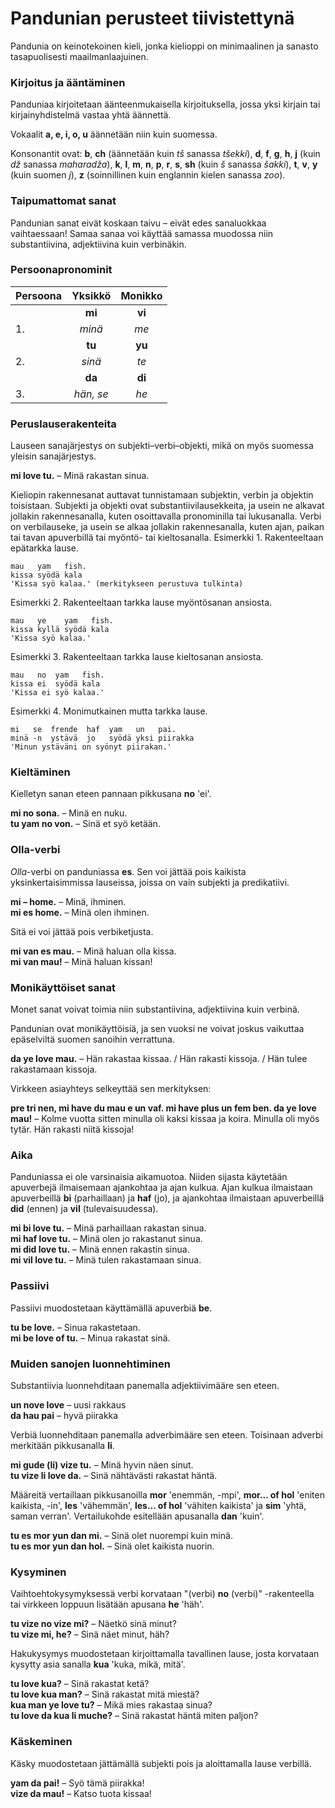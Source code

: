 # Pandunian perusteet tiivistettynä

Pandunia on keinotekoinen kieli, jonka kielioppi on minimaalinen ja sanasto tasapuolisesti maailmanlaajuinen.

### Kirjoitus ja ääntäminen

Panduniaa kirjoitetaan äänteenmukaisella kirjoituksella,
jossa yksi kirjain tai kirjainyhdistelmä vastaa yhtä äännettä.

Vokaalit **a, e, i, o, u** äännetään niin kuin suomessa.

Konsonantit ovat:
**b**,
**ch** (äännetään kuin _tš_ sanassa _tšekki_),
**d**,
**f**,
**g**,
**h**,
**j** (kuin _dž_ sanassa _maharadža_),
**k**,
**l**,
**m**,
**n**,
**p**,
**r**,
**s**,
**sh** (kuin _š_ sanassa _šakki_),
**t**,
**v**,
**y** (kuin suomen _j_),
**z** (soinnillinen kuin englannin kielen sanassa _zoo_).

### Taipumattomat sanat

Pandunian sanat eivät koskaan taivu
– eivät edes sanaluokkaa vaihtaessaan!
Samaa sanaa voi käyttää samassa muodossa niin substantiivina, adjektiivina kuin verbinäkin.

### Persoonapronominit

| Persoona | Yksikkö           | Monikko      |
|:---------|:-----------------:|:------------:|
|          | **mi**            | **vi**       |
| 1.       | _minä_            | _me_         |
|          | **tu**            | **yu**       |
| 2.       | _sinä_            | _te_         |
|          | **da**            | **di**       |
| 3.       | _hän, se_         | _he_         |

### Peruslauserakenteita

Lauseen sanajärjestys on subjekti–verbi–objekti,
mikä on myös suomessa yleisin sanajärjestys.

**mi love tu.**
– Minä rakastan sinua.

Kieliopin rakennesanat auttavat tunnistamaan subjektin, verbin ja objektin toisistaan.
Subjekti ja objekti ovat substantiivilausekkeita, ja usein ne alkavat jollakin rakennesanalla,
kuten osoittavalla pronominilla tai lukusanalla.
Verbi on verbilauseke, ja usein se alkaa jollakin rakennesanalla,
kuten ajan, paikan tai tavan apuverbillä tai myöntö- tai kieltosanalla.
Esimerkki 1. Rakenteeltaan epätarkka lause.

    mau   yam   fish.
    kissa syödä kala
    'Kissa syö kalaa.' (merkitykseen perustuva tulkinta)
    
Esimerkki 2. Rakenteeltaan tarkka lause myöntösanan ansiosta.

    mau   ye    yam   fish.
    kissa kyllä syödä kala
    'Kissa syö kalaa.'

Esimerkki 3. Rakenteeltaan tarkka lause kieltosanan ansiosta.

    mau   no  yam   fish.
    kissa ei  syödä kala
    'Kissa ei syö kalaa.'

Esimerkki 4. Monimutkainen mutta tarkka lause.

    mi   se  frende  haf  yam   un   pai.
    minä -n  ystävä  jo   syödä yksi piirakka
    'Minun ystäväni on syönyt piirakan.'


### Kieltäminen

Kielletyn sanan eteen pannaan pikkusana **no** 'ei'.

**mi no sona.**
– Minä en nuku.  
**tu yam no von.**
– Sinä et syö ketään.

### Olla-verbi

_Olla_-verbi on panduniassa
**es**.
Sen voi jättää pois kaikista yksinkertaisimmissa lauseissa,
joissa on vain subjekti ja predikatiivi.

**mi – home.**
– Minä, ihminen.  
**mi es home.**
– Minä olen ihminen.

Sitä ei voi jättää pois verbiketjusta.

**mi van es mau.**
– Minä haluan olla kissa.  
**mi van mau!**
– Minä haluan kissan!

### Monikäyttöiset sanat

Monet sanat voivat toimia niin substantiivina, adjektiivina kuin verbinä.

Pandunian ovat monikäyttöisiä, ja sen vuoksi ne voivat joskus vaikuttaa epäselviltä suomen sanoihin verrattuna.

**da ye love mau.**
– Hän rakastaa kissaa. / Hän rakasti kissoja. / Hän tulee rakastamaan kissoja.

Virkkeen asiayhteys selkeyttää sen merkityksen:

**pre tri nen, mi have du mau e un vaf. mi have plus un fem ben. da ye love mau!**
– Kolme vuotta sitten minulla oli kaksi kissaa ja koira. Minulla oli myös tytär. Hän rakasti niitä kissoja!

### Aika

Panduniassa ei ole varsinaisia aikamuotoa.
Niiden sijasta käytetään apuverbejä ilmaisemaan ajankohtaa ja ajan kulkua.
Ajan kulkua ilmaistaan apuverbeillä
**bi**
(parhaillaan) ja
**haf**
(jo), ja ajankohtaa ilmaistaan apuverbeillä
**did**
(ennen) ja
**vil**
(tulevaisuudessa).

**mi bi love tu.**
– Minä parhaillaan rakastan sinua.  
**mi haf love tu.**
– Minä olen jo rakastanut sinua.  
**mi did love tu.**
– Minä ennen rakastin sinua.  
**mi vil love tu.**
– Minä tulen rakastamaan sinua.

### Passiivi

Passiivi muodostetaan käyttämällä apuverbiä
**be**.

**tu be love.**
– Sinua rakastetaan.  
**mi be love of tu.**
– Minua rakastat sinä.

### Muiden sanojen luonnehtiminen

Substantiivia luonnehditaan panemalla adjektiivimääre sen eteen.

**un nove love**
– uusi rakkaus  
**da hau pai**
– hyvä piirakka

Verbiä luonnehditaan panemalla adverbimääre sen eteen.
Toisinaan adverbi merkitään pikkusanalla
**li**.

**mi gude (li) vize tu.**
– Minä hyvin näen sinut.  
**tu vize li love da.**
– Sinä nähtävästi rakastat häntä.

Määreitä vertaillaan pikkusanoilla
**mor**
'enemmän, -mpi',
**mor... of hol**
'eniten kaikista, -in',
**les**
'vähemmän',
**les... of hol**
'vähiten kaikista' ja
**sim**
'yhtä, saman verran'.
Vertailukohde esitellään apusanalla
**dan**
'kuin'.

**tu es mor yun dan mi.**
– Sinä olet nuorempi kuin minä.  
**tu es mor yun dan hol.**
– Sinä olet kaikista nuorin.

### Kysyminen

Vaihtoehtokysymyksessä verbi korvataan "(verbi) **no** (verbi)" -rakenteella tai virkkeen loppuun lisätään apusana
**he**
'häh'.

**tu vize no vize mi?**
– Näetkö sinä minut?  
**tu vize mi, he?**
– Sinä näet minut, häh?

Hakukysymys muodostetaan kirjoittamalla tavallinen lause, josta korvataan kysytty asia sanalla
**kua**
'kuka, mikä, mitä'.

**tu love kua?**
– Sinä rakastat ketä?  
**tu love kua man?**
– Sinä rakastat mitä miestä?  
**kua man ye love tu?**
– Mikä mies rakastaa sinua?  
**tu love da kua li muche?**
– Sinä rakastat häntä miten paljon?

### Käskeminen

Käsky muodostetaan jättämällä subjekti pois ja aloittamalla lause verbillä.

**yam da pai!**
– Syö tämä piirakka!  
**vize da mau!**
– Katso tuota kissaa!

